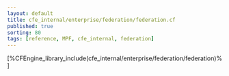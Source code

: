 ```yaml
---
layout: default
title: cfe_internal/enterprise/federation/federation.cf
published: true
sorting: 80
tags: [reference, MPF, cfe_internal, federation]
---
```


[%CFEngine_library_include(cfe_internal/enterprise/federation/federation)%]

